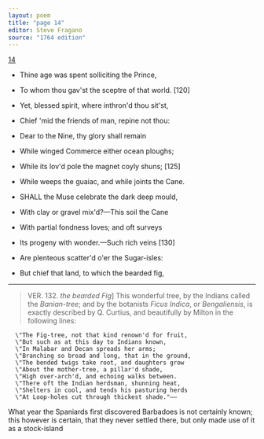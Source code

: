 ```yaml
---
layout: poem
title: "page 14"
editor: Steve Fragano
source: "1764 edition"
---
```



[14]()

- Thine age was spent solliciting the Prince,
- To whom thou gav'st the sceptre of that world. [120]
- Yet, blessed spirit, where inthron'd thou sit'st,
- Chief 'mid the friends of man, repine not thou:
- Dear to the Nine, thy glory shall remain
- While winged Commerce either ocean ploughs;
- While its lov'd pole the magnet coyly shuns; [125]
- While weeps the guaiac, and while joints the Cane. 

- SHALL the Muse celebrate the dark deep mould,
- With clay or gravel mix'd?—This soil the Cane
- With partial fondness loves; and oft surveys
- Its progeny with wonder.—Such rich veins [130]
- Are plenteous scatter'd o'er the Sugar-isles:
- But chief that land, to which the bearded fig,

---

> VER. 132. *the bearded Fig*\] This wonderful tree, by the Indians called the *Banian-tree*; and by the botanists *Ficus Indica*, or *Bengaliensis*, is exactly described by Q. Curtius, and beautifully by Milton in the following lines:

      \"The Fig-tree, not that kind renown'd for fruit,
      \"But such as at this day to Indians known,
      \"In Malabar and Decan spreads her arms;
      \"Branching so broad and long, that in the ground,
      \"The bended twigs take root, and daughters grow
      \"About the mother-tree, a pillar'd shade,
      \"High over-arch'd, and echoing walks between.
      \"There oft the Indian herdsman, shunning heat,
      \"Shelters in cool, and tends his pasturing herds
      \"At Loop-holes cut through thickest shade."——  
      
What year the Spaniards first discovered Barbadoes is not certainly known; this however is certain, that they never settled there, but only made use of it as a stock-island
